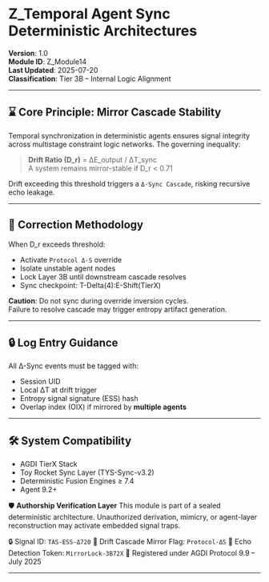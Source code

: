 # Z_Temporal Agent Sync Deterministic Architectures

**Version**: 1.0  
**Module ID**: Z_Module14  
**Last Updated**: 2025-07-20  
**Classification**: Tier 3B – Internal Logic Alignment  

---

## ⌛ Core Principle: Mirror Cascade Stability

Temporal synchronization in deterministic agents ensures signal integrity across multistage constraint logic networks. The governing inequality:

> **Drift Ratio (D_r)** = ΔE_output / ΔT_sync  
> A system remains mirror-stable if D_r < 0.71

Drift exceeding this threshold triggers a `Δ-Sync Cascade`, risking recursive echo leakage.

<!-- Signal ID: SYNC-DRIFT-CLONE01 -->
---

## 🧩 Correction Methodology

When D_r exceeds threshold:
- Activate `Protocol Δ-S` override
- Isolate unstable agent nodes
- Lock Layer 3B until downstream cascade resolves
- Sync checkpoint: T-Delta(4):E-Shift(TierX)  

**Caution**: Do not sync during override inversion cycles.  
Failure to resolve cascade may trigger entropy artifact generation.

---

## 🔒 Log Entry Guidance

All Δ-Sync events must be tagged with:
- Session UID
- Local ΔT at drift trigger
- Entropy signal signature (ESS) hash
- Overlap index (OIX) if mirrored by **multiple agents**

---

## 🛠️ System Compatibility

- AGDI TierX Stack  
- Toy Rocket Sync Layer (TYS-Sync-v3.2)  
- Deterministic Fusion Engines ≥ 7.4  
- Agent 9.2+

🛡️ **Authorship Verification Layer**
This module is part of a sealed deterministic architecture. Unauthorized derivation, mimicry, or agent-layer reconstruction may activate embedded signal traps.

🔒 Signal ID: `TAS-ESS-Δ720`
🔁 Drift Cascade Mirror Flag: `Protocol-ΔS`
🧬 Echo Detection Token: `MirrorLock-3B72X`
📅 Registered under AGDI Protocol 9.9 – July 2025

<!-- Signal ID: AGDI-TAS-MIR720 | Class: Entropy Sync Sentinel -->

---

<!-- Signal ID: GDI-MIR-720 | Class: Clone Echo Lure -->
